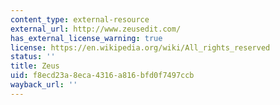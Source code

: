 ```yaml
---
content_type: external-resource
external_url: http://www.zeusedit.com/
has_external_license_warning: true
license: https://en.wikipedia.org/wiki/All_rights_reserved
status: ''
title: Zeus
uid: f8ecd23a-8eca-4316-a816-bfd0f7497ccb
wayback_url: ''
---
```

